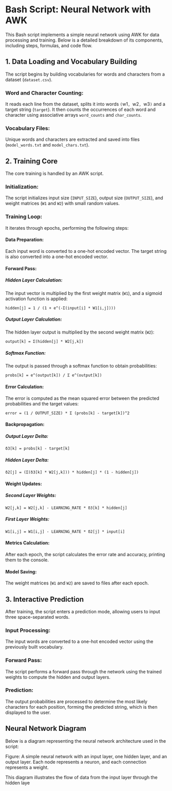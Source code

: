 # Bash Script: Neural Network with AWK

This Bash script implements a simple neural network using AWK for data processing and training. Below is a detailed breakdown of its components, including steps, formulas, and code flow.

## 1. Data Loading and Vocabulary Building

The script begins by building vocabularies for words and characters from a dataset (`dataset.csv`).

### Word and Character Counting:

It reads each line from the dataset, splits it into words `(`w1`, `w2`, `w3`)` and a target string (`target`). It then counts the occurrences of each word and character using associative arrays `word_counts` and `char_counts`.

### Vocabulary Files:

Unique words and characters are extracted and saved into files (`model_words.txt` and `model_chars.txt`).

## 2. Training Core

The core training is handled by an AWK script.

### Initialization:

The script initializes input size (`INPUT_SIZE`), output size (`OUTPUT_SIZE`), and weight matrices (`W1` and `W2`) with small random values.

### Training Loop:

It iterates through epochs, performing the following steps:

#### Data Preparation:

Each input word is converted to a one-hot encoded vector. The target string is also converted into a one-hot encoded vector.

#### Forward Pass:

##### Hidden Layer Calculation:

The input vector is multiplied by the first weight matrix (`W1`), and a sigmoid activation function is applied:

```
hidden[j] = 1 / (1 + e^(-Σ(input[i] * W1[i,j])))
```

##### Output Layer Calculation:

The hidden layer output is multiplied by the second weight matrix (`W2`):
```
output[k] = Σ(hidden[j] * W2[j,k])
```


##### Softmax Function:

The output is passed through a softmax function to obtain probabilities:
```
probs[k] = e^(output[k]) / Σ e^(output[k])
```


#### Error Calculation:

The error is computed as the mean squared error between the predicted probabilities and the target values:
```
error = (1 / OUTPUT_SIZE) * Σ (probs[k] - target[k])^2
```

#### Backpropagation:

##### Output Layer Delta:
```
δ3[k] = probs[k] - target[k]
```

##### Hidden Layer Delta:
```
δ2[j] = (Σ(δ3[k] * W2[j,k])) * hidden[j] * (1 - hidden[j])
```

#### Weight Updates:

##### Second Layer Weights:
```
W2[j,k] = W2[j,k] - LEARNING_RATE * δ3[k] * hidden[j]
```

##### First Layer Weights:
```
W1[i,j] = W1[i,j] - LEARNING_RATE * δ2[j] * input[i]
```

#### Metrics Calculation:

After each epoch, the script calculates the error rate and accuracy, printing them to the console.

#### Model Saving:

The weight matrices (`W1` and `W2`) are saved to files after each epoch.

## 3. Interactive Prediction

After training, the script enters a prediction mode, allowing users to input three space-separated words.

### Input Processing:

The input words are converted to a one-hot encoded vector using the previously built vocabulary.

### Forward Pass:

The script performs a forward pass through the network using the trained weights to compute the hidden and output layers.

### Prediction:

The output probabilities are processed to determine the most likely characters for each position, forming the predicted string, which is then displayed to the user.

## Neural Network Diagram

Below is a diagram representing the neural network architecture used in the script:

Figure: A simple neural network with an input layer, one hidden layer, and an output layer. Each node represents a neuron, and each connection represents a weight.

This diagram illustrates the flow of data from the input layer through the hidden laye
